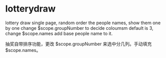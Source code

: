 # lotterydraw
lottery draw single page, random order the people names, show them one by one
change $scope.groupNumber to decide coloumsm default is 3, change $scope.names add base people name to it.

抽奖自带排序功能，更改 $scope.groupNumber 来选中分几列。手动填充 $scope.names。
